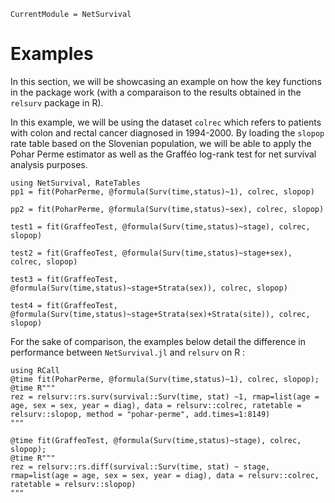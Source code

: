 ```@meta
CurrentModule = NetSurvival
```

# Examples

In this section, we will be showcasing an example on how the key functions in the package work (with a comparaison to the results obtained in the `relsurv` package in R). 

In this example, we will be using the dataset `colrec` which refers to patients with colon and rectal cancer diagnosed in 1994-2000. By loading the `slopop` rate table based on the Slovenian population, we will be able to apply the Pohar Perme estimator as well as the Grafféo log-rank test for net survival analysis purposes.

```@example 1
using NetSurvival, RateTables
pp1 = fit(PoharPerme, @formula(Surv(time,status)~1), colrec, slopop)
```

```@example 1
pp2 = fit(PoharPerme, @formula(Surv(time,status)~sex), colrec, slopop)
```

```@example 1
test1 = fit(GraffeoTest, @formula(Surv(time,status)~stage), colrec, slopop)
```

```@example 1
test2 = fit(GraffeoTest, @formula(Surv(time,status)~stage+sex), colrec, slopop)
```

```@example 1
test3 = fit(GraffeoTest, @formula(Surv(time,status)~stage+Strata(sex)), colrec, slopop)
```

```@example 1
test4 = fit(GraffeoTest, @formula(Surv(time,status)~stage+Strata(sex)+Strata(site)), colrec, slopop)
```

For the sake of comparison, the examples below detail the difference in performance between `NetSurvival.jl` and `relsurv` on R : 

```@example 1
using RCall
@time fit(PoharPerme, @formula(Surv(time,status)~1), colrec, slopop);
@time R"""
rez = relsurv::rs.surv(survival::Surv(time, stat) ~1, rmap=list(age = age, sex = sex, year = diag), data = relsurv::colrec, ratetable = relsurv::slopop, method = "pohar-perme", add.times=1:8149)
"""
```

```@example 1
@time fit(GraffeoTest, @formula(Surv(time,status)~stage), colrec, slopop);
@time R"""
rez = relsurv::rs.diff(survival::Surv(time, stat) ~ stage, rmap=list(age = age, sex = sex, year = diag), data = relsurv::colrec, ratetable = relsurv::slopop)
"""
```
